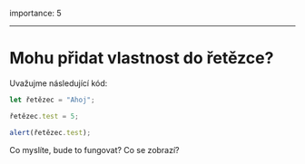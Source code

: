 importance: 5

---

# Mohu přidat vlastnost do řetězce?


Uvažujme následující kód:

```js
let řetězec = "Ahoj";

řetězec.test = 5;

alert(řetězec.test);
```

Co myslíte, bude to fungovat? Co se zobrazí?
